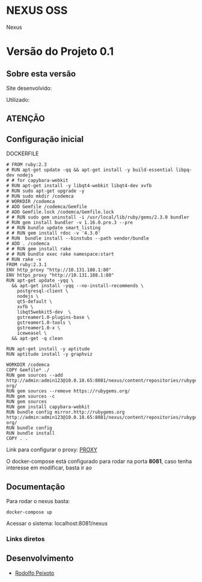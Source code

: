# NEXUS OSS

Nexus

Versão do Projeto 0.1
================

Sobre esta versão
---------------------

Site desenvolvido:

Utilizado:

ATENÇÃO
---------------------

Configuração inicial
---------------------

DOCKERFILE

```
# FROM ruby:2.3 
# RUN apt-get update -qq && apt-get install -y build-essential libpq-dev nodejs 
# # for capybara-webkit 
# RUN apt-get install -y libqt4-webkit libqt4-dev xvfb 
# RUN sudo apt-get upgrade -y 
# RUN sudo mkdir /codemca 
# WORKDIR /codemca 
# ADD Gemfile /codemca/Gemfile 
# ADD Gemfile.lock /codemca/Gemfile.lock 
# # RUN sudo gem uninstall -i /usr/local/lib/ruby/gems/2.3.0 bundler 
# RUN gem install bundler -v 1.16.0.pre.3 --pre 
# # RUN bundle update smart_listing 
# # RUN gem install rdoc -v '4.3.0' 
# RUN  bundle install --binstubs --path vendor/bundle 
# ADD . /codemca 
# # RUN gem install rake 
# # RUN bundle exec rake namespace:start 
# RUN rake -v 
FROM ruby:2.3.1 
ENV http_proxy "http://10.131.188.1:80" 
ENV https_proxy "http://10.131.188.1:80" 
RUN apt-get update -yqq \ 
  && apt-get install -yqq --no-install-recommends \ 
    postgresql-client \ 
    nodejs \ 
    qt5-default \
    xvfb \
    libqt5webkit5-dev  \
    gstreamer1.0-plugins-base \
    gstreamer1.0-tools \
    gstreamer1.0-x \
    iceweasel \
  && apt-get -q clean

RUN apt-get install -y aptitude
RUN aptitude install -y graphviz

WORKDIR /codemca
COPY Gemfile* ./
RUN gem sources --add http://admin:admin123@10.0.18.65:8081/nexus/content/repositories/rubygems-org/
RUN gem sources --remove https://rubygems.org/
RUN gem sources -c
RUN gem sources
RUN gem install capybara-webkit
RUN bundle config mirror.http://rubygems.org http://admin:admin123@10.0.18.65:8081/nexus/content/repositories/rubygems-org/
RUN bundle config
RUN bundle install 
COPY . . 

```

Link para configurar o proxy:
[PROXY](https://books.sonatype.com/mcookbook/reference/repoman-sect-proxy-repo.html)

O docker-compose está configurado para rodar na porta **8081**, caso tenha interesse em modificar, basta ir ao 

Documentação
----------------------

Para rodar o nexus basta:

```
docker-compose up
```

Acessar o sistema: localhost:8081/nexus

### Links diretos

Desenvolvimento
---------------------
-   [Rodolfo Peixoto](http://www.rogpe.me)

